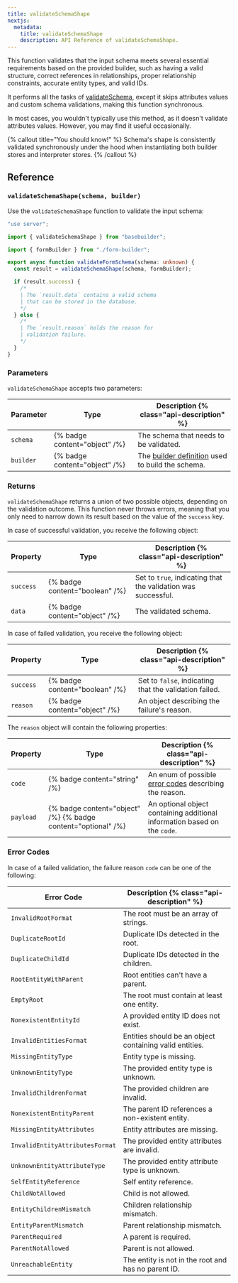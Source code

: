 ```yaml
---
title: validateSchemaShape
nextjs:
  metadata:
    title: validateSchemaShape
    description: API Reference of validateSchemaShape.
---
```


This function validates that the input schema meets several essential requirements based on the provided builder, such as having a valid structure, correct references in relationships, proper relationship constraints, accurate entity types, and valid IDs.

It performs all the tasks of [validateSchema](/docs/api/validate-schema), except it skips attributes values and custom schema validations, making this function synchronous.

In most cases, you wouldn't typically use this method, as it doesn't validate attributes values. However, you may find it useful occasionally.

{% callout title="You should know!" %}
Schema's shape is consistently validated synchronously under the hood when instantiating both builder stores and interpreter stores.
{% /callout %}

## Reference

### `validateSchemaShape(schema, builder)`

Use the `validateSchemaShape` function to validate the input schema:

```typescript
"use server";

import { validateSchemaShape } from "basebuilder";

import { formBuilder } from "./form-builder";

export async function validateFormSchema(schema: unknown) {
  const result = validateSchemaShape(schema, formBuilder);

  if (result.success) {
    /*
    | The `result.data` contains a valid schema
    | that can be stored in the database.
    */
  } else {
    /*
    | The `result.reason` holds the reason for
    | validation failure.
    */
  }
}
```

### Parameters

`validateSchemaShape` accepts two parameters:

| Parameter | Type                          | Description {% class="api-description" %}                                    |
| --------- | ----------------------------- | ---------------------------------------------------------------------------- |
| `schema`  | {% badge content="object" /%} | The schema that needs to be validated.                                       |
| `builder` | {% badge content="object" /%} | The [builder definition](/docs/api/create-builder) used to build the schema. |

### Returns

`validateSchemaShape` returns a union of two possible objects, depending on the validation outcome. This function never throws errors, meaning that you only need to narrow down its result based on the value of the `success` key.

In case of successful validation, you receive the following object:

| Property  | Type                           | Description {% class="api-description" %}                     |
| --------- | ------------------------------ | ------------------------------------------------------------- |
| `success` | {% badge content="boolean" /%} | Set to `true`, indicating that the validation was successful. |
| `data`    | {% badge content="object" /%}  | The validated schema.                                         |

In case of failed validation, you receive the following object:

| Property  | Type                           | Description {% class="api-description" %}              |
| --------- | ------------------------------ | ------------------------------------------------------ |
| `success` | {% badge content="boolean" /%} | Set to `false`, indicating that the validation failed. |
| `reason`  | {% badge content="object" /%}  | An object describing the failure's reason.             |

The `reason` object will contain the following properties:

| Property  | Type                                                          | Description {% class="api-description" %}                                 |
| --------- | ------------------------------------------------------------- | ------------------------------------------------------------------------- |
| `code`    | {% badge content="string" /%}                                 | An enum of possible [error codes](#error-codes) describing the reason.    |
| `payload` | {% badge content="object" /%} {% badge content="optional" /%} | An optional object containing additional information based on the `code`. |

### Error Codes

In case of a failed validation, the failure reason `code` can be one of the following:

| Error Code                      | Description {% class="api-description" %}               |
| ------------------------------- | ------------------------------------------------------- |
| `InvalidRootFormat`             | The root must be an array of strings.                   |
| `DuplicateRootId`               | Duplicate IDs detected in the root.                     |
| `DuplicateChildId`              | Duplicate IDs detected in the children.                 |
| `RootEntityWithParent`          | Root entities can't have a parent.                      |
| `EmptyRoot`                     | The root must contain at least one entity.              |
| `NonexistentEntityId`           | A provided entity ID does not exist.                    |
| `InvalidEntitiesFormat`         | Entities should be an object containing valid entities. |
| `MissingEntityType`             | Entity type is missing.                                 |
| `UnknownEntityType`             | The provided entity type is unknown.                    |
| `InvalidChildrenFormat`         | The provided children are invalid.                      |
| `NonexistentEntityParent`       | The parent ID references a non-existent entity.         |
| `MissingEntityAttributes`       | Entity attributes are missing.                          |
| `InvalidEntityAttributesFormat` | The provided entity attributes are invalid.             |
| `UnknownEntityAttributeType`    | The provided entity attribute type is unknown.          |
| `SelfEntityReference`           | Self entity reference.                                  |
| `ChildNotAllowed`               | Child is not allowed.                                   |
| `EntityChildrenMismatch`        | Children relationship mismatch.                         |
| `EntityParentMismatch`          | Parent relationship mismatch.                           |
| `ParentRequired`                | A parent is required.                                   |
| `ParentNotAllowed`              | Parent is not allowed.                                  |
| `UnreachableEntity`             | The entity is not in the root and has no parent ID.     |
